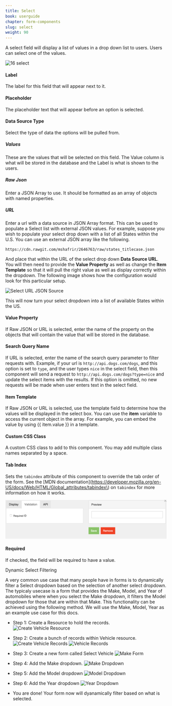 ```yaml
---
title: Select
book: userguide
chapter: form-components
slug: select
weight: 90
---
```

A select field will display a list of values in a drop down list to users. Users can select one of the values.

![16 select](https://cloud.githubusercontent.com/assets/13321142/13097258/3083d2fa-d4e5-11e5-96e9-28759d9a045b.png)

#### Label

The label for this field that will appear next to it.

#### Placeholder

The placeholder text that will appear before an option is selected.

#### Data Source Type

Select the type of data the options will be pulled from.

##### Values

These are the values that will be selected on this field. The Value column is what will be stored in the database and the Label is what is shown to the users.

##### Raw Json

Enter a JSON Array to use. It should be formatted as an array of objects with named properties.

##### URL

Enter a url with a data source in JSON Array format. This can be used to populate a Select list with external JSON values. For example, suppose you wish to populate your select drop down with a list of all States within the U.S. You can use an external JSON array like the following.

```
https://cdn.rawgit.com/mshafrir/2646763/raw/states_titlecase.json
```

And place that within the URL of the select drop down <strong>Data Source URL</strong>. You will then need to provide the <strong>Value Property</strong> as well as change the <strong>Item Template</strong> so that it will pull the right value as well as display correctly within the dropdown. The following image shows how the configuration would look for this particular setup.

![Select URL JSON Source](https://raw.githubusercontent.com/formio/help.form.io/gh-pages/assets/img/userguide/userguide-select-url.png)

This will now turn your select dropdown into a list of available States within the US.

#### Value Property

If Raw JSON or URL is selected, enter the name of the property on the objects that will contain the value that will be stored in the database.

#### Search Query Name

If URL is selected, enter the name of the search query parameter to filter requests with. Example, if your url is `http://api.dogs.com/dogs`, and this option is set to `type`, and the user types `nice` in the select field, then this component will send a request to `http://api.dogs.com/dogs?type=nice` and update the select items with the results. If this option is omitted, no new requests will be made when user enters text in the select field.

#### Item Template

If Raw JSON or URL is selected, use the template field to determine how the values will be displayed in the select box. You can use the **item** variable to access the current object in the array. For example, you can embed the value by using {{ item.value }} in a template.

#### Custom CSS Class

A custom CSS class to add to this component. You may add multiple class names separated by a space.

#### Tab Index

Sets the `tabindex` attribute of this component to override the tab order of the form. See the [MDN documentation](https://developer.mozilla.org/en-US/docs/Web/HTML/Global_attributes/tabindex\) on `tabindex` for more information on how it works.

![](/assets/img/select-validation.png)

#### Required

If checked, the field will be required to have a value.

Dynamic Select Filtering

A very common use case that many people have in forms is to dynamically filter a Select dropdown based on the selection of another select dropdown. The typicaly usecase is a form that provides the Make, Model, and Year of automobiles where when you select the Make dropdown, it filters the Model dropdown for those that are within that Make. This functionality can be achieved using the following method. We will use the Make, Model, Year as an example use case for this docs.

 - Step 1: Create a Resource to hold the records.
  ![Create Vehicle Resource](https://raw.githubusercontent.com/formio/help.form.io/gh-pages/assets/img/userguide/formio-dealer-1.png)

 - Step 2: Create a bunch of records within Vehicle resource.
  ![Create Vehicle Records](https://raw.githubusercontent.com/formio/help.form.io/gh-pages/assets/img/userguide/formio-dealer-2.png)
  ![Vehicle Records](https://raw.githubusercontent.com/formio/help.form.io/gh-pages/assets/img/userguide/formio-dealer-3.png)

 - Step 3: Create a new form called Select Vehicle
  ![Make Form](https://raw.githubusercontent.com/formio/help.form.io/gh-pages/assets/img/userguide/formio-dealer-4a.png)

 - Step 4: Add the Make dropdown.
  ![Make Dropdown](https://raw.githubusercontent.com/formio/help.form.io/gh-pages/assets/img/userguide/formio-dealer-5.png)

 - Step 5: Add the Model dropdown
  ![Model Dropdown](https://raw.githubusercontent.com/formio/help.form.io/gh-pages/assets/img/userguide/formio-dealer-6.png)

 - Step 6: Add the Year dropdown
  ![Year Dropdown](https://raw.githubusercontent.com/formio/help.form.io/gh-pages/assets/img/userguide/formio-dealer-7.png)

 - You are done! Your form now will dyanamically filter based on what is selected.

